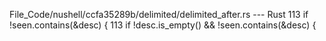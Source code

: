 File_Code/nushell/ccfa35289b/delimited/delimited_after.rs --- Rust
113             if !seen.contains(&desc) {                                                                                                                   113             if !desc.is_empty() && !seen.contains(&desc) {

